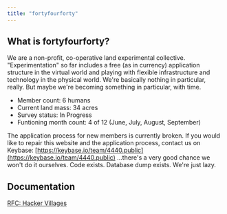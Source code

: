 ```yaml
---
title: "fortyfourforty"
---
```


## What is fortyfourforty?

We are a non-profit, co-operative land experimental collective. "Experimentation" so far includes a free (as in currency) application structure in the virtual world and playing with flexible infrastructure and technology in the physical world. We're basically nothing in particular, really. But maybe we're becoming something in particular, with time.

- Member count: 6 humans
- Current land mass: 34 acres
- Survey status: In Progress
- Funtioning month count: 4 of 12 (June, July, August, September)

The application process for new members is currently broken. If you would like to repair this website and the application process, contact us on Keybase: [https://keybase.io/team/4440.public](https://keybase.io/team/4440.public) ...there's a very good chance we won't do it ourselves. Code exists. Database dump exists. We're just lazy.


## Documentation

[RFC: Hacker Villages](https://medium.com/siggu/rfc-hacker-villages-45d49369bf8c)
